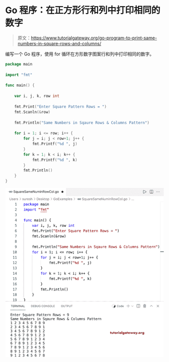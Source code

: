 # Go 程序：在正方形行和列中打印相同的数字

> 原文：<https://www.tutorialgateway.org/go-program-to-print-same-numbers-in-square-rows-and-columns/>

编写一个 Go 程序，使用 for 循环在方形数字图案行和列中打印相同的数字。

```go
package main

import "fmt"

func main() {

	var i, j, k, row int

	fmt.Print("Enter Square Pattern Rows = ")
	fmt.Scanln(&row)

	fmt.Println("Same Numbers in Sqaure Rows & Columns Pattern")

	for i = 1; i <= row; i++ {
		for j = i; j < row+1; j++ {
			fmt.Printf("%d ", j)
		}
		for k = 1; k < i; k++ {
			fmt.Printf("%d ", k)
		}
		fmt.Println()
	}
}
```

![Go Program to Print Same Numbers in Square Rows and Columns](img/dddc1f371342a66005f9831a15c087fa.png)